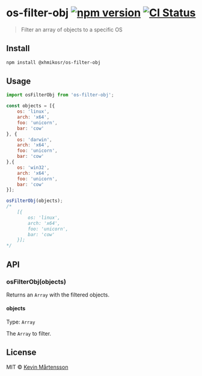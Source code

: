 # os-filter-obj [![npm version](https://img.shields.io/npm/v/@xhmikosr/os-filter-obj?logo=npm&logoColor=fff)](https://www.npmjs.com/package/@xhmikosr/os-filter-obj) [![CI Status](https://img.shields.io/github/actions/workflow/status/XhmikosR/os-filter-obj/ci.yml?branch=master&label=CI&logo=github)](https://github.com/XhmikosR/os-filter-obj/actions/workflows/ci.yml?query=branch%3Amaster)

> Filter an array of objects to a specific OS


## Install

```sh
npm install @xhmikosr/os-filter-obj
```


## Usage

```js
import osFilterObj from 'os-filter-obj';

const objects = [{
	os: 'linux',
	arch: 'x64',
	foo: 'unicorn',
	bar: 'cow'
}, {
	os: 'darwin',
	arch: 'x64',
	foo: 'unicorn',
	bar: 'cow'
},{
	os: 'win32',
	arch: 'x64',
	foo: 'unicorn',
	bar: 'cow'
}];

osFilterObj(objects);
/*
	[{
		os: 'linux',
		arch: 'x64',
		foo: 'unicorn',
		bar: 'cow'
	}];
*/
```


## API

### osFilterObj(objects)

Returns an `Array` with the filtered objects.

#### objects

Type: `Array`

The `Array` to filter.


## License

MIT © [Kevin Mårtensson](https://github.com/kevva)
